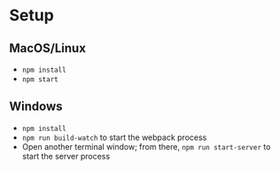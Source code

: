 # Setup

## MacOS/Linux

- `npm install`
- `npm start`

## Windows

- `npm install`
- `npm run build-watch` to start the webpack process
- Open another terminal window; from there, `npm run start-server` to start the server process
